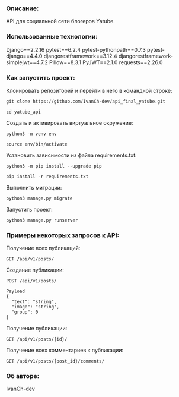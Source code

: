### Описание:

API для социальной сети блогеров Yatube.

### Использованные технологии:

Django==2.2.16
pytest==6.2.4
pytest-pythonpath==0.7.3
pytest-django==4.4.0
djangorestframework==3.12.4
djangorestframework-simplejwt==4.7.2
Pillow==8.3.1
PyJWT==2.1.0
requests==2.26.0

### Как запустить проект:

Клонировать репозиторий и перейти в него в командной строке:

```
git clone https://github.com/IvanCh-dev/api_final_yatube.git
```

```
cd yatube_api
```

Cоздать и активировать виртуальное окружение:

```
python3 -m venv env
```

```
source env/bin/activate
```

Установить зависимости из файла requirements.txt:

```
python3 -m pip install --upgrade pip
```

```
pip install -r requirements.txt
```

Выполнить миграции:

```
python3 manage.py migrate
```

Запустить проект:

```
python3 manage.py runserver
```

### Примеры некоторых запросов к API:

Получение всех публикаций:

```
GET /api/v1/posts/
```

Создание публикации:

```
POST /api/v1/posts/

Payload
{
  "text": "string",
  "image": "string",
  "group": 0
}
```

Получение публикации:

```
GET /api/v1/posts/{id}/
```

Получение всех комментариев к публикации:

```
GET /api/v1/posts/{post_id}/comments/
```

### Об авторе:

IvanCh-dev
